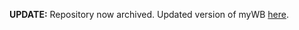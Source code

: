 **UPDATE:** Repository now archived. Updated version of myWB [here](https://github.com/team3256/myWB).
